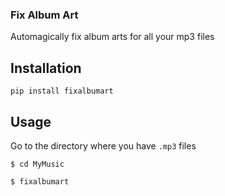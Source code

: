 ### Fix Album Art 
Automagically fix album arts for all your mp3 files

## Installation
`pip install fixalbumart`

## Usage
Go to the directory where you have `.mp3` files
```
$ cd MyMusic

$ fixalbumart
```
